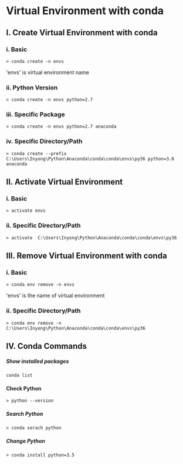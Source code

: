 # Virtual Environment with conda

## I. Create Virtual Environment with conda

### i. Basic
```
> conda create -n envs
```
'envs' is virtual environment name

### ii. Python Version
```
> conda create -n envs python=2.7
```

### iii. Specific Package 
```
> conda create -n envs python=2.7 anaconda
```

### iv. Specific Directory/Path
```
> conda create --prefix C:\Users\Inyong\Python\Anaconda\conda\conda\envs\py36 python=3.6 anaconda
```

## II. Activate Virtual Environment

### i. Basic
```
> activate envs
```

### ii. Specific Directory/Path
```
> activate  C:\Users\Inyong\Python\Anaconda\conda\conda\envs\py36
```

## III. Remove Virtual Environment with conda

### i. Basic
```
> conda env remove -n envs
```
'envs' is the name of virtual environment

### ii. Specific Directory/Path
```
> conda env remove -n  C:\Users\Inyong\Python\Anaconda\conda\conda\envs\py36
```

## IV. Conda Commands

##### Show installed packages
```
conda list
```
#### Check Python
```> python --version```
##### Search Python
```> conda serach python```

##### Change Python
```> conda install python=3.5```
